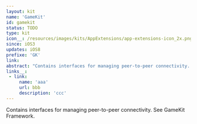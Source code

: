 ```yaml
---
layout: kit
name: 'GameKit'
id: gamekit
status: TODO
type: kit
icon__: /resources/images/kits/AppExtensions/app-extensions-icon_2x.png
since: iOS3
updates: iOS8
prefixe: 'GK'
link: 
abstract: "Contains interfaces for managing peer-to-peer connectivity. See GameKit Framework."
links__:
 - link:
     name: 'aaa'
     url: bbb
     description: 'ccc'
---
```


Contains interfaces for managing peer-to-peer connectivity. See GameKit Framework.
